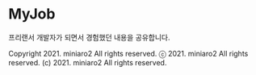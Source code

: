 # MyJob
프리랜서 개발자가 되면서 경험했던 내용을 공유합니다.


Copyright 2021. miniaro2 All rights reserved.
ⓒ 2021. miniaro2 All rights reserved.
(c) 2021. miniaro2 All rights reserved.
